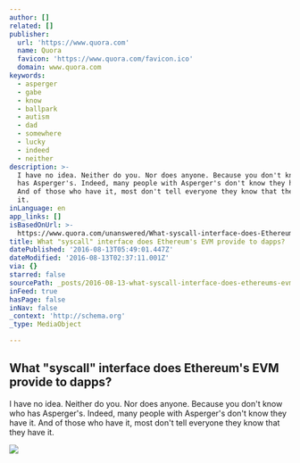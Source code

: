 ```yaml
---
author: []
related: []
publisher:
  url: 'https://www.quora.com'
  name: Quora
  favicon: 'https://www.quora.com/favicon.ico'
  domain: www.quora.com
keywords:
  - asperger
  - gabe
  - know
  - ballpark
  - autism
  - dad
  - somewhere
  - lucky
  - indeed
  - neither
description: >-
  I have no idea. Neither do you. Nor does anyone. Because you don't know who
  has Asperger's. Indeed, many people with Asperger's don't know they have it.
  And of those who have it, most don't tell everyone they know that they have
  it.
inLanguage: en
app_links: []
isBasedOnUrl: >-
  https://www.quora.com/unanswered/What-syscall-interface-does-Ethereums-EVM-provide-to-dapps
title: What "syscall" interface does Ethereum's EVM provide to dapps?
datePublished: '2016-08-13T05:49:01.447Z'
dateModified: '2016-08-13T02:37:11.001Z'
via: {}
starred: false
sourcePath: _posts/2016-08-13-what-syscall-interface-does-ethereums-evm-provide-to-dapp.md
inFeed: true
hasPage: false
inNav: false
_context: 'http://schema.org'
_type: MediaObject

---
```

<article style=""><h1>What "syscall" interface does Ethereum's EVM provide to dapps?</h1><p>I have no idea. Neither do you. Nor does anyone. Because you don't know who has Asperger's. Indeed, many people with Asperger's don't know they have it. And of those who have it, most don't tell everyone they know that they have it.</p><img src="https://qsf.ec.quoracdn.net/-images.new_grid.fb_share_default.png2801ad8885530345.png" /></article>
